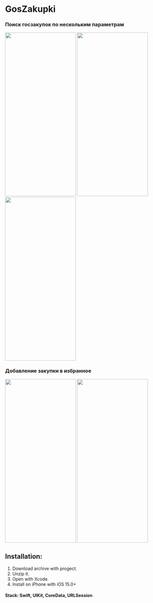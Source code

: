 # GosZakupki

### Поиск госзакупок по нескольким параметрам
<img src="https://user-images.githubusercontent.com/87662841/167113432-1ba852d3-e6f8-4d06-b7a1-789974a25def.png" width="230" height="530"> <img src="https://user-images.githubusercontent.com/87662841/167113443-ca1debc8-5bb4-4a29-a74d-d5bdf4f77a78.png" width="230" height="530"> <img src="https://user-images.githubusercontent.com/87662841/166749709-149c3172-fda4-4c04-885f-3827114be231.png" width="230" height="530"> 


### Добавление закупки в избранное
<img src="https://user-images.githubusercontent.com/87662841/166748690-f7a639bc-08b8-47be-af50-17768d990bf3.png" width="230" height="530"> <img src="https://user-images.githubusercontent.com/87662841/166748694-9d3b5969-5d66-4953-8362-24e3dcf31000.png" width="230" height="530">

## Installation: 
1. Download archive with progect.
2. Unzip it.
3. Open with Xcode.
4. Install on iPhone with iOS 15.0+

#### Stack: Swift, UIKit, CoreData, URLSession

